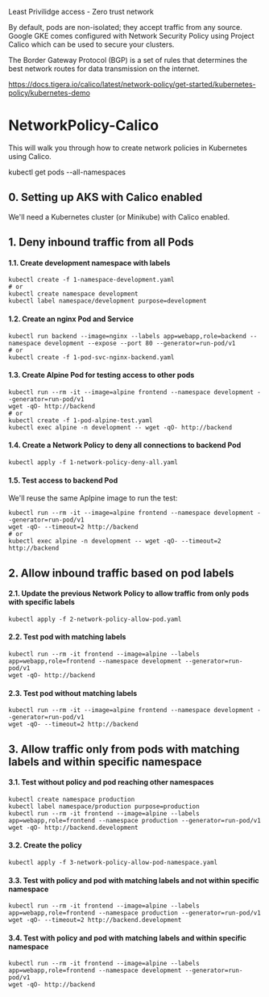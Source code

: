 Least Privilidge access - Zero trust network 

By default, pods are non-isolated; they accept traffic from any source.
Google GKE comes configured with Network Security Policy using Project Calico which can be used to secure your clusters. 

The Border Gateway Protocol (BGP) is a set of rules that determines the best network routes for data transmission on the internet.

https://docs.tigera.io/calico/latest/network-policy/get-started/kubernetes-policy/kubernetes-demo

# NetworkPolicy-Calico
This will walk you through how to create network policies in Kubernetes using Calico.   

kubectl get pods --all-namespaces

## 0. Setting up AKS with Calico enabled 
We'll need a Kubernetes cluster (or Minikube) with Calico enabled.

## 1. Deny inbound traffic from all Pods 
#### 1.1. Create development namespace with labels  

```shell
kubectl create -f 1-namespace-development.yaml  
# or  
kubectl create namespace development  
kubectl label namespace/development purpose=development  
```

#### 1.2. Create an nginx Pod and Service  

```shell
kubectl run backend --image=nginx --labels app=webapp,role=backend --namespace development --expose --port 80 --generator=run-pod/v1  
# or  
kubectl create -f 1-pod-svc-nginx-backend.yaml  
```

#### 1.3. Create Alpine Pod for testing access to other pods  

```shell
kubectl run --rm -it --image=alpine frontend --namespace development --generator=run-pod/v1  
wget -qO- http://backend  
# or  
kubectl create -f 1-pod-alpine-test.yaml  
kubectl exec alpine -n development -- wget -qO- http://backend  
```

#### 1.4. Create a Network Policy to deny all connections to backend Pod  

```shell
kubectl apply -f 1-network-policy-deny-all.yaml  
```

#### 1.5. Test access to backend Pod  
We'll reuse the same Aplpine image to run the test:  

```shell
kubectl run --rm -it --image=alpine frontend --namespace development --generator=run-pod/v1  
wget -qO- --timeout=2 http://backend  
# or  
kubectl exec alpine -n development -- wget -qO- --timeout=2 http://backend  
```

## 2. Allow inbound traffic based on pod labels  
#### 2.1. Update the previous Network Policy to allow traffic from only pods with specific labels  

```shell
kubectl apply -f 2-network-policy-allow-pod.yaml  
```

#### 2.2. Test pod with matching labels  

```shell
kubectl run --rm -it frontend --image=alpine --labels app=webapp,role=frontend --namespace development --generator=run-pod/v1  
wget -qO- http://backend 
```

#### 2.3. Test pod without matching labels  

```shell
kubectl run --rm -it --image=alpine frontend --namespace development --generator=run-pod/v1  
wget -qO- --timeout=2 http://backend  
```

## 3. Allow traffic only from pods with matching labels and within specific namespace  
#### 3.1. Test without policy and pod reaching other namespaces  

```shell
kubectl create namespace production  
kubectl label namespace/production purpose=production  
kubectl run --rm -it frontend --image=alpine --labels app=webapp,role=frontend --namespace production --generator=run-pod/v1  
wget -qO- http://backend.development  
```

#### 3.2. Create the policy  

```shell
kubectl apply -f 3-network-policy-allow-pod-namespace.yaml  
```

#### 3.3. Test with policy and pod with matching labels and not within specific namespace  

```shell
kubectl run --rm -it frontend --image=alpine --labels app=webapp,role=frontend --namespace production --generator=run-pod/v1  
wget -qO- --timeout=2 http://backend.development  
```

#### 3.4. Test with policy and pod with matching labels and within specific namespace 

```shell
kubectl run --rm -it frontend --image=alpine --labels app=webapp,role=frontend --namespace development --generator=run-pod/v1  
wget -qO- http://backend  
```
